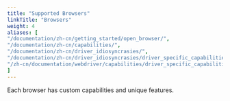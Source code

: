 ```yaml
---
title: "Supported Browsers"
linkTitle: "Browsers"
weight: 4
aliases: [
"/documentation/zh-cn/getting_started/open_browser/",
"/documentation/zh-cn/capabilities/",
"/documentation/zh-cn/driver_idiosyncrasies/",
"/documentation/zh-cn/driver_idiosyncrasies/driver_specific_capabilities/",
"/zh-cn/documentation/webdriver/capabilities/driver_specific_capabilities/"
]
---
```


Each browser has custom capabilities and unique features.
